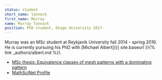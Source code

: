```yaml
---
status: student
short_name: tannock
first_name: Murray
name: Murray Tannock
position: PhD student, Otago University 2017-
---
```

Murray was an MSc student at Reykjavik University fall 2014 - spring 2016.
He is currently pursuing his PhD with
[Michael Albert]({{ site.baseurl }}{% link _authors/albert.md %}).

- [MSc thesis: Equivalence classes of mesh patterns with a dominating pattern](http://hdl.handle.net/1946/25589)
- [MathSciNet Profile](https://mathscinet.ams.org/mathscinet/MRAuthorID/1256210)